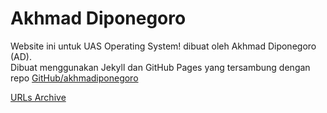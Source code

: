 <h1> Akhmad Diponegoro </h1>
<p> Website ini untuk UAS Operating System! dibuat oleh Akhmad Diponegoro (AD). <br>
Dibuat menggunakan Jekyll dan GitHub Pages yang tersambung dengan repo <a href="https://github.com/akhmadiponegoro/os201/"> GitHub/akhmadiponegoro </a>
</p>
<a href="https://akhmadiponegoro.github.io/os201/URLs/"> URLs Archive </a>
